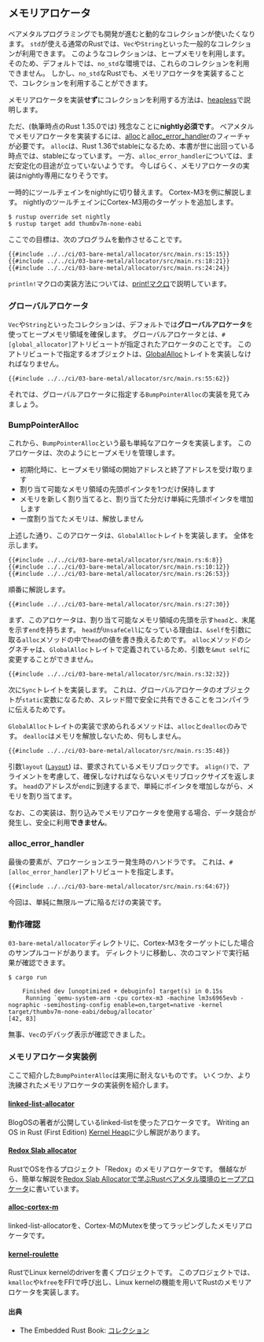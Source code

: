 ## メモリアロケータ

ベアメタルプログラミングでも開発が進むと動的なコレクションが使いたくなります。
`std`が使える通常のRustでは、`Vec`や`String`といった一般的なコレクションが利用できます。
このようなコレクションは、ヒープメモリを利用します。
そのため、デフォルトでは、`no_std`な環境では、これらのコレクションを利用できません。
しかし、`no_std`なRustでも、メモリアロケータを実装することで、コレクションを利用することができます。

メモリアロケータを実装**せず**にコレクションを利用する方法は、[heapless]で説明します。

[heapless]: ../05-library/heapless.md

ただ、(執筆時点のRust 1.35.0では) 残念なことに**nightly必須です**。
ベアメタルでメモリアロケータを実装するには、[alloc]と[alloc_error_handler]のフィーチャが必要です。
`alloc`は、Rust 1.36でstableになるため、本書が世に出回っている時点では、stableになっています。
一方、`alloc_error_handler`については、まだ安定化の目途が立っていないようです。
今しばらく、メモリアロケータの実装はnightly専用になりそうです。

[alloc]: https://doc.rust-lang.org/alloc/index.html
[alloc_error_handler]: https://github.com/rust-lang/rust/issues/51540

一時的にツールチェインをnightlyに切り替えます。
Cortex-M3を例に解説します。
nightlyのツールチェインにCortex-M3用のターゲットを追加します。

```
$ rustup override set nightly
$ rustup target add thumbv7m-none-eabi
```

ここでの目標は、次のプログラムを動作させることです。

```rust,ignore
{{#include ../../ci/03-bare-metal/allocator/src/main.rs:15:15}}
{{#include ../../ci/03-bare-metal/allocator/src/main.rs:18:21}}
{{#include ../../ci/03-bare-metal/allocator/src/main.rs:24:24}}
```

`println!`マクロの実装方法については、[print!マクロ]で説明しています。

[print!マクロ]: print.md

### グローバルアロケータ

`Vec`や`String`といったコレクションは、デフォルトでは**グローバルアロケータ**を使ってヒープメモリ領域を確保します。
グローバルアロケータとは、`#[global_allocator]`アトリビュートが指定されたアロケータのことです。
このアトリビュートで指定するオブジェクトは、[GlobalAlloc]トレイトを実装しなければなりません。

[GlobalAlloc]: https://doc.rust-lang.org/1.29.2/core/alloc/trait.GlobalAlloc.html

```rust,ignore
{{#include ../../ci/03-bare-metal/allocator/src/main.rs:55:62}}
```

それでは、グローバルアロケータに指定する`BumpPointerAlloc`の実装を見てみましょう。

### BumpPointerAlloc

これから、`BumpPointerAlloc`という最も単純なアロケータを実装します。
このアロケータは、次のようにヒープメモリを管理します。

- 初期化時に、ヒープメモリ領域の開始アドレスと終了アドレスを受け取ります
- 割り当て可能なメモリ領域の先頭ポインタを1つだけ保持します
- メモリを新しく割り当てると、割り当てた分だけ単純に先頭ポインタを増加します
- 一度割り当てたメモリは、解放しません

上述した通り、このアロケータは、`GlobalAlloc`トレイトを実装します。
全体を示します。

```rust,ignore
{{#include ../../ci/03-bare-metal/allocator/src/main.rs:6:8}}
{{#include ../../ci/03-bare-metal/allocator/src/main.rs:10:12}}
{{#include ../../ci/03-bare-metal/allocator/src/main.rs:26:53}}
```

順番に解説します。

```rust,ignore
{{#include ../../ci/03-bare-metal/allocator/src/main.rs:27:30}}
```

まず、このアロケータは、割り当て可能なメモリ領域の先頭を示す`head`と、末尾を示す`end`を持ちます。
`head`が`UnsafeCell`になっている理由は、`&self`を引数に取る`alloc`メソッドの中で`head`の値を書き換えるためです。
`alloc`メソッドのシグネチャは、`GlobalAlloc`トレイトで定義されているため、引数を`&mut self`に変更することができません。

```rust,ignore
{{#include ../../ci/03-bare-metal/allocator/src/main.rs:32:32}}
```

次に`Sync`トレイトを実装します。
これは、グローバルアロケータのオブジェクトが`static`変数になるため、スレッド間で安全に共有できることをコンパイラに伝えるためです。

`GlobalAlloc`トレイトの実装で求められるメソッドは、`alloc`と`dealloc`のみです。
`dealloc`はメモリを解放しないため、何もしません。

```rust,ignore
{{#include ../../ci/03-bare-metal/allocator/src/main.rs:35:48}}
```

引数`layout` ([`Layout`]) は、要求されているメモリブロックです。
`align()`で、アライメントを考慮して、確保しなければならないメモリブロックサイズを返します。
`head`のアドレスが`end`に到達するまで、単純にポインタを増加しながら、メモリを割り当てます。

[`Layout`]: https://doc.rust-lang.org/core/alloc/struct.Layout.html

なお、この実装は、割り込みでメモリアロケータを使用する場合、データ競合が発生し、安全に利用**できません**。

### alloc_error_handler

最後の要素が、アロケーションエラー発生時のハンドラです。
これは、`#[alloc_error_handler]`アトリビュートを指定します。

```rust,ignore
{{#include ../../ci/03-bare-metal/allocator/src/main.rs:64:67}}
```

今回は、単純に無限ループに陥るだけの実装です。

### 動作確認

`03-bare-metal/allocator`ディレクトリに、Cortex-M3をターゲットにした場合のサンプルコードがあります。
ディレクトリに移動し、次のコマンドで実行結果が確認できます。

```
$ cargo run
```

```
    Finished dev [unoptimized + debuginfo] target(s) in 0.15s
     Running `qemu-system-arm -cpu cortex-m3 -machine lm3s6965evb -nographic -semihosting-config enable=on,target=native -kernel target/thumbv7m-none-eabi/debug/allocator`
[42, 83]
```

無事、`Vec`のデバッグ表示が確認できました。

### メモリアロケータ実装例

ここで紹介した`BumpPointerAlloc`は実用に耐えないものです。
いくつか、より洗練されたメモリアロケータの実装例を紹介します。

#### [linked-list-allocator]

BlogOSの著者が公開しているlinked-listを使ったアロケータです。
Writing an OS in Rust (First Edition) [Kernel Heap]に少し解説があります。

[linked-list-allocator]: https://github.com/phil-opp/linked-list-allocator
[Kernel Heap]: https://os.phil-opp.com/kernel-heap/

#### [Redox Slab allocator]

RustでOSを作るプロジェクト「Redox」のメモリアロケータです。
僭越ながら、簡単な解説を[Redox Slab Allocatorで学ぶRustベアメタル環境のヒープアロケータ]に書いています。

[Redox Slab allocator]: https://gitlab.redox-os.org/redox-os/slab_allocator
[Redox Slab Allocatorで学ぶRustベアメタル環境のヒープアロケータ]: https://qiita.com/tomoyuki-nakabayashi/items/e0bd16e9105163cecafb

#### [alloc-cortex-m]

linked-list-allocatorを、Cortex-MのMutexを使ってラッピングしたメモリアロケータです。

[alloc-cortex-m]: https://github.com/rust-embedded/alloc-cortex-m/

#### [kernel-roulette]

RustでLinux kernelのdriverを書くプロジェクトです。
このプロジェクトでは、`kmalloc`や`kfree`をFFIで呼び出し、Linux kernelの機能を用いてRustのメモリアロケータを実装します。

[kernel-roulette]: https://github.com/souvik1997/kernel-roulette

#### 出典

- The Embedded Rust Book: [コレクション]

[コレクション]: https://tomoyuki-nakabayashi.github.io/book/collections/index.html